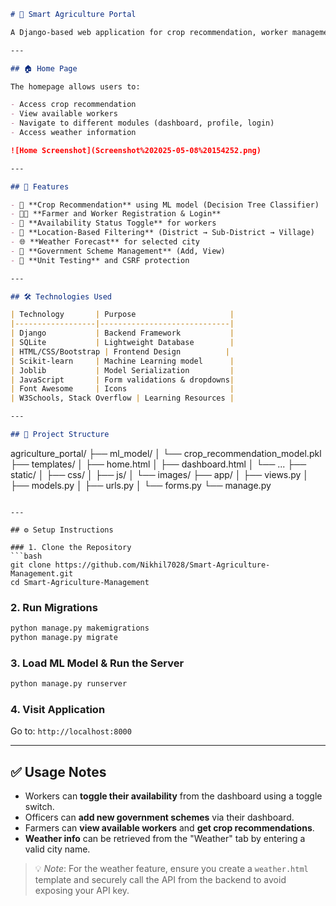 
```markdown
# 🌾 Smart Agriculture Portal

A Django-based web application for crop recommendation, worker management, and government scheme integration to support farmers and agricultural officers.

---

## 🏠 Home Page

The homepage allows users to:

- Access crop recommendation  
- View available workers  
- Navigate to different modules (dashboard, profile, login)  
- Access weather information  

![Home Screenshot](Screenshot%202025-05-08%20154252.png)

---

## 📌 Features

- 🌱 **Crop Recommendation** using ML model (Decision Tree Classifier)  
- 👨‍🌾 **Farmer and Worker Registration & Login**  
- 👷 **Availability Status Toggle** for workers  
- 📍 **Location-Based Filtering** (District → Sub-District → Village)  
- 🌐 **Weather Forecast** for selected city  
- 📑 **Government Scheme Management** (Add, View)  
- 🧪 **Unit Testing** and CSRF protection  

---

## 🛠 Technologies Used

| Technology       | Purpose                     |
|------------------|-----------------------------|
| Django           | Backend Framework           |
| SQLite           | Lightweight Database        |
| HTML/CSS/Bootstrap | Frontend Design          |
| Scikit-learn     | Machine Learning model      |
| Joblib           | Model Serialization         |
| JavaScript       | Form validations & dropdowns|
| Font Awesome     | Icons                       |
| W3Schools, Stack Overflow | Learning Resources |

---

## 📁 Project Structure

```
agriculture_portal/
├── ml_model/
│   └── crop_recommendation_model.pkl
├── templates/
│   ├── home.html
│   ├── dashboard.html
│   └── ...
├── static/
│   ├── css/
│   ├── js/
│   └── images/
├── app/
│   ├── views.py
│   ├── models.py
│   ├── urls.py
│   └── forms.py
└── manage.py
```

---

## ⚙️ Setup Instructions

### 1. Clone the Repository
```bash
git clone https://github.com/Nikhil7028/Smart-Agriculture-Management.git
cd Smart-Agriculture-Management
```

### 2. Run Migrations
```bash
python manage.py makemigrations
python manage.py migrate
```

### 3. Load ML Model & Run the Server
```bash
python manage.py runserver
```

### 4. Visit Application
Go to: `http://localhost:8000`

---

## ✅ Usage Notes

- Workers can **toggle their availability** from the dashboard using a toggle switch.  
- Officers can **add new government schemes** via their dashboard.  
- Farmers can **view available workers** and **get crop recommendations**.  
- **Weather info** can be retrieved from the "Weather" tab by entering a valid city name.  

> 💡 *Note*: For the weather feature, ensure you create a `weather.html` template and securely call the API from the backend to avoid exposing your API key.
```
